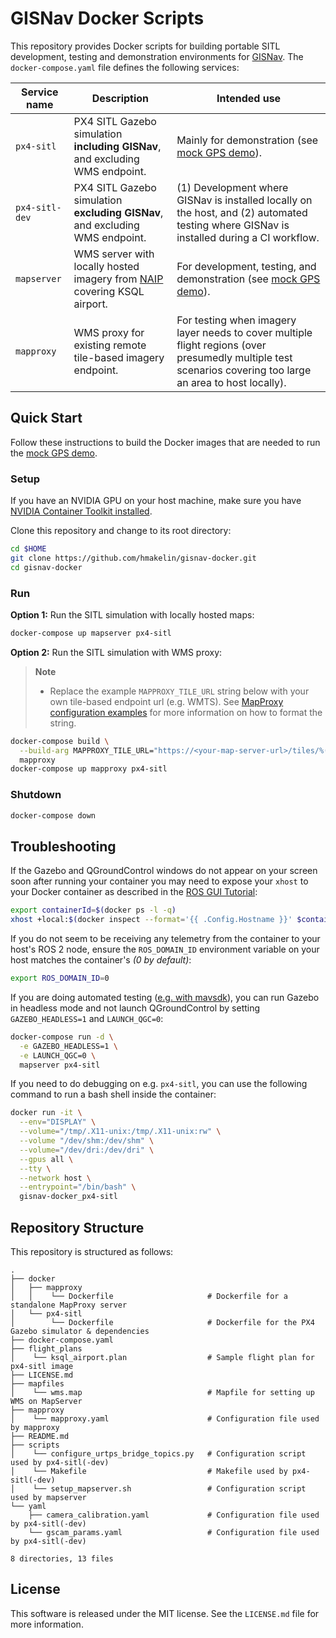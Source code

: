 # GISNav Docker Scripts

This repository provides Docker scripts for building portable SITL development, testing and demonstration 
environments for [GISNav][1]. The `docker-compose.yaml` file defines the following services:

| Service name                | Description                                                                  | Intended use                                                                                                                                                |
|-----------------------------|------------------------------------------------------------------------------|-------------------------------------------------------------------------------------------------------------------------------------------------------------|
| <nobr>`px4-sitl`</nobr>     | PX4 SITL Gazebo simulation **including GISNav**, and excluding WMS endpoint. | Mainly for demonstration (see [mock GPS demo][2]).                                                                                                          |
| <nobr>`px4-sitl-dev`</nobr> | PX4 SITL Gazebo simulation **excluding GISNav**, and excluding WMS endpoint. | (1) Development where GISNav is installed locally on the host, and (2) automated testing where GISNav is installed during a CI workflow.                    |
| <nobr>`mapserver`</nobr>    | WMS server with locally hosted imagery from [NAIP][3] covering KSQL airport. | For development, testing, and demonstration (see [mock GPS demo][2]).                                                                                       |
| <nobr>`mapproxy`</nobr>     | WMS proxy for existing remote tile-based imagery endpoint.                   | For testing when imagery layer needs to cover multiple flight regions (over presumedly multiple test scenarios covering too large an area to host locally). |

## Quick Start

Follow these instructions to build the Docker images that are needed to run the [mock GPS demo][2].

### Setup

If you have an NVIDIA GPU on your host machine, make sure you have [NVIDIA Container Toolkit installed][4].

Clone this repository and change to its root directory:

```bash
cd $HOME
git clone https://github.com/hmakelin/gisnav-docker.git
cd gisnav-docker
```

### Run

**Option 1:** Run the SITL simulation with locally hosted maps:

```bash
docker-compose up mapserver px4-sitl
```

**Option 2:** Run the SITL simulation with WMS proxy:

> **Note**
> * Replace the example `MAPPROXY_TILE_URL` string below with your own tile-based endpoint url (e.g. WMTS). See
>   [MapProxy configuration examples][5] for more information on how to format the string.

```bash
docker-compose build \
  --build-arg MAPPROXY_TILE_URL="https://<your-map-server-url>/tiles/%(z)s/%(y)s/%(x)s" \
  mapproxy
docker-compose up mapproxy px4-sitl
```

### Shutdown

```bash
docker-compose down
```

## Troubleshooting

If the Gazebo and QGroundControl windows do not appear on your screen soon after running your container you may need to 
expose your ``xhost`` to your Docker container as described in the [ROS GUI Tutorial][6]:

```bash
export containerId=$(docker ps -l -q)
xhost +local:$(docker inspect --format='{{ .Config.Hostname }}' $containerId)
```

If you do not seem to be receiving any telemetry from the container to your host's ROS 2 node, ensure the
`ROS_DOMAIN_ID` environment variable on your host matches the container's *(0 by default)*:

```bash
export ROS_DOMAIN_ID=0
```

If you are doing automated testing ([e.g. with mavsdk][7]), you can run Gazebo in headless mode and not launch 
QGroundControl by setting `GAZEBO_HEADLESS=1` and `LAUNCH_QGC=0`:

```bash
docker-compose run -d \
  -e GAZEBO_HEADLESS=1 \
  -e LAUNCH_QGC=0 \
  mapserver px4-sitl
```

If you need to do debugging on e.g. `px4-sitl`, you can use the following command to run a bash shell inside the 
container:

```bash
docker run -it \
  --env="DISPLAY" \
  --volume="/tmp/.X11-unix:/tmp/.X11-unix:rw" \
  --volume "/dev/shm:/dev/shm" \
  --volume="/dev/dri:/dev/dri" \
  --gpus all \
  --tty \
  --network host \
  --entrypoint="/bin/bash" \
  gisnav-docker_px4-sitl
```

## Repository Structure

This repository is structured as follows:

```
.
├── docker
│   ├── mapproxy
│   │    └── Dockerfile                     # Dockerfile for a standalone MapProxy server
│   └── px4-sitl
│        └── Dockerfile                     # Dockerfile for the PX4 Gazebo simulator & dependencies
├── docker-compose.yaml
├── flight_plans
│    └── ksql_airport.plan                  # Sample flight plan for px4-sitl image
├── LICENSE.md
├── mapfiles
│    └── wms.map                            # Mapfile for setting up WMS on MapServer
├── mapproxy
│    └── mapproxy.yaml                      # Configuration file used by mapproxy
├── README.md
├── scripts
│    └── configure_urtps_bridge_topics.py   # Configuration script used by px4-sitl(-dev)
│    └── Makefile                           # Makefile used by px4-sitl(-dev)
│    └── setup_mapserver.sh                 # Configuration script used by mapserver
└── yaml
    ├── camera_calibration.yaml             # Configuration file used by px4-sitl(-dev)
    └── gscam_params.yaml                   # Configuration file used by px4-sitl(-dev)

8 directories, 13 files
```

## License

This software is released under the MIT license. See the `LICENSE.md` file for more information.

[1]: https://github.com/hmakelin/gisnav
[2]: https://github.com/hmakelin/gisnav/blob/master/README.md#mock-gps-example
[3]: https://en.wikipedia.org/wiki/National_Agriculture_Imagery_Program
[4]: https://docs.nvidia.com/datacenter/cloud-native/container-toolkit/install-guide.html
[5]: https://mapproxy.org/docs/latest/configuration_examples.html
[6]: http://wiki.ros.org/docker/Tutorials/GUI
[7]: https://github.com/hmakelin/gisnav/blob/master/test/sitl/sitl_test_mock_gps_node.py
